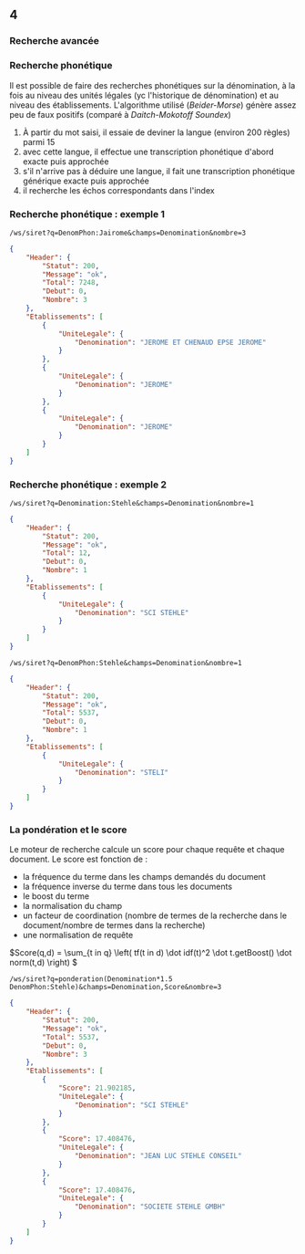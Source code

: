 <!-- .slide: class="chapter" -->
## 4
### Recherche avancée





<!-- .slide: class="slide" -->
### Recherche phonétique
Il est possible de faire des recherches phonétiques sur la dénomination, à la fois au niveau des unités légales (yc l'historique de dénomination) et au niveau des établissements. L'algorithme utilisé (*Beider-Morse*) génère assez peu de faux positifs (comparé à *Daitch-Mokotoff Soundex*)

 1. À partir du mot saisi, il essaie de deviner la langue (environ 200 règles) parmi 15
 2. avec cette langue, il effectue une transcription phonétique d'abord exacte puis approchée
 3. s'il n'arrive pas à déduire une langue, il fait une transcription phonétique générique exacte puis approchée
 4. il recherche les échos correspondants dans l'index





<!-- .slide: class="slide" -->
### Recherche phonétique : exemple 1
```
/ws/siret?q=DenomPhon:Jairome&champs=Denomination&nombre=3
```
```json
{
    "Header": {
        "Statut": 200,
        "Message": "ok",
        "Total": 7248,
        "Debut": 0,
        "Nombre": 3
    },
    "Etablissements": [
        {
            "UniteLegale": {
                "Denomination": "JEROME ET CHENAUD EPSE JEROME"
            }
        },
        {
            "UniteLegale": {
                "Denomination": "JEROME"
            }
        },
        {
            "UniteLegale": {
                "Denomination": "JEROME"
            }
        }
    ]
}
```





<!-- .slide: class="slide" -->
### Recherche phonétique : exemple 2
```
/ws/siret?q=Denomination:Stehle&champs=Denomination&nombre=1
```
```json
{
    "Header": {
        "Statut": 200,
        "Message": "ok",
        "Total": 12,
        "Debut": 0,
        "Nombre": 1
    },
    "Etablissements": [
        {
            "UniteLegale": {
                "Denomination": "SCI STEHLE"
            }
        }
    ]
}
```
```
/ws/siret?q=DenomPhon:Stehle&champs=Denomination&nombre=1
```
```json
{
    "Header": {
        "Statut": 200,
        "Message": "ok",
        "Total": 5537,
        "Debut": 0,
        "Nombre": 1
    },
    "Etablissements": [
        {
            "UniteLegale": {
                "Denomination": "STELI"
            }
        }
    ]
}
```





<!-- .slide: class="slide" -->
### La pondération et le score
Le moteur de recherche calcule un score pour chaque requête et chaque document. Le score est fonction de :
 * la fréquence du terme dans les champs demandés du document
 * la fréquence inverse du terme dans tous les documents
 * le boost du terme
 * la normalisation du champ
 * un facteur de coordination (nombre de termes de la recherche dans le document/nombre de termes dans la recherche)
 * une normalisation de requête

$Score(q,d) = \sum_{t in q} \left\( tf(t in d) \dot idf(t)^2 \dot t.getBoost() \dot norm(t,d) \right\) $


```
/ws/siret?q=ponderation(Denomination*1.5 DenomPhon:Stehle)&champs=Denomination,Score&nombre=3
```

```json
{
    "Header": {
        "Statut": 200,
        "Message": "ok",
        "Total": 5537,
        "Debut": 0,
        "Nombre": 3
    },
    "Etablissements": [
        {
            "Score": 21.902185,
            "UniteLegale": {
                "Denomination": "SCI STEHLE"
            }
        },
        {
            "Score": 17.408476,
            "UniteLegale": {
                "Denomination": "JEAN LUC STEHLE CONSEIL"
            }
        },
        {
            "Score": 17.408476,
            "UniteLegale": {
                "Denomination": "SOCIETE STEHLE GMBH"
            }
        }
    ]
}
```
